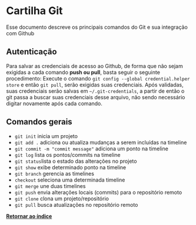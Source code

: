 # Cartilha Git

Esse documento descreve os principais comandos do Git e sua integração com Github

## Autenticação

Para salvar as credenciais de acesso ao Github, de forma que não sejam exigidas a cada comando **push ou pull**, basta seguir o seguinte procedimento:
Execute o comando `git config --global credential.helper store` e então `git pull`, serão exigidas suas credenciais. Após validadas, suas credenciais serão salvas em `~/.git-credentials`, a partir de então o git passa a buscar suas credenciais desse arquivo, não sendo necessário digitar novamente após cada comando.

## Comandos gerais

* `git init` inicia um projeto
* `git add .` adiciona ou atualiza mudanças a serem incluídas na timeline
* `git commit -m "commit message"` adiciona um ponto na timeline
* `git log` lista os pontos/commits na timeline
* `git status`lista o estado das alterações no projeto
* `git show` exibe determinado ponto na timeline
* `git branch` gerencia as timelines
* `checkout` seleciona uma determinada timeline
* `git merge` une duas timelines
* `git push` envia alterações locais (commits) para o repositório remoto
* `git clone` clona um projeto/repositório
* `git pull` busca atualizações no repositório remoto

**[Retornar ao índice](README.md)**